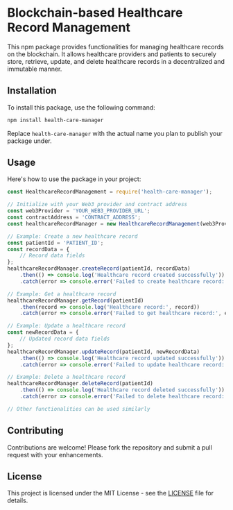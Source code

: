 # Blockchain-based Healthcare Record Management

This npm package provides functionalities for managing healthcare records on the blockchain. It allows healthcare providers and patients to securely store, retrieve, update, and delete healthcare records in a decentralized and immutable manner.

## Installation

To install this package, use the following command:

```bash
npm install health-care-manager
```

Replace `health-care-manager` with the actual name you plan to publish your package under.

## Usage

Here's how to use the package in your project:

```javascript
const HealthcareRecordManagement = require('health-care-manager');

// Initialize with your Web3 provider and contract address
const web3Provider = 'YOUR_WEB3_PROVIDER_URL';
const contractAddress = 'CONTRACT_ADDRESS';
const healthcareRecordManager = new HealthcareRecordManagement(web3Provider, contractAddress);

// Example: Create a new healthcare record
const patientId = 'PATIENT_ID';
const recordData = {
    // Record data fields
};
healthcareRecordManager.createRecord(patientId, recordData)
    .then(() => console.log('Healthcare record created successfully'))
    .catch(error => console.error('Failed to create healthcare record:', error));

// Example: Get a healthcare record
healthcareRecordManager.getRecord(patientId)
    .then(record => console.log('Healthcare record:', record))
    .catch(error => console.error('Failed to get healthcare record:', error));

// Example: Update a healthcare record
const newRecordData = {
    // Updated record data fields
};
healthcareRecordManager.updateRecord(patientId, newRecordData)
    .then(() => console.log('Healthcare record updated successfully'))
    .catch(error => console.error('Failed to update healthcare record:', error));

// Example: Delete a healthcare record
healthcareRecordManager.deleteRecord(patientId)
    .then(() => console.log('Healthcare record deleted successfully'))
    .catch(error => console.error('Failed to delete healthcare record:', error));

// Other functionalities can be used similarly
```

## Contributing

Contributions are welcome! Please fork the repository and submit a pull request with your enhancements.

## License

This project is licensed under the MIT License - see the [LICENSE](LICENSE) file for details.
